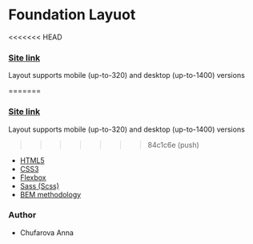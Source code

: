 # Foundation Layuot
<<<<<<< HEAD
### [Site link](https://anna-cloud1.github.io/foundation-layout/) 

Layout supports mobile (up-to-320) and desktop (up-to-1400) versions



=======

### [Site link](https://anna-cloud1.github.io/foundation-layout/)

Layout supports mobile (up-to-320) and desktop (up-to-1400) versions

>>>>>>> 84c1c6e (push)
- [HTML5](https://en.wikipedia.org/wiki/HTML5)
- [CSS3](https://en.wikipedia.org/wiki/Cascading_Style_Sheets)
- [Flexbox](https://en.wikipedia.org/wiki/CSS_Flexible_Box_Layout)
- [Sass (Scss)](https://sass-lang.com/)
- [BEM methodology](https://en.bem.info/methodology/)

### Author

- Chufarova Anna
